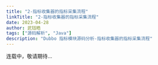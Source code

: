 ```yaml
---
title: "2-指标收集器的指标采集流程"
linkTitle: "2-指标收集器的指标采集流程"
date: 2023-04-28
author: 武钰皓
tags: ["源码解析", "Java"]
description: "Dubbo 指标模块源码分析-指标收集器的指标采集流程"
---
```


连载中，敬请期待...